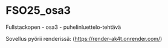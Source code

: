 # FSO25_osa3
Fullstackopen - osa3 - puhelinluettelo-tehtävä

Sovellus pyörii renderissä: (https://render-ak4t.onrender.com/)

